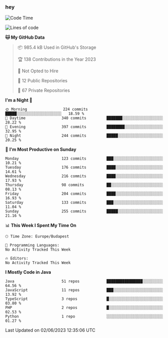 ### hey

<!--START_SECTION:waka-->
![Code Time](http://img.shields.io/badge/Code%20Time-884%20hrs%2054%20mins-blue)

![Lines of code](https://img.shields.io/badge/From%20Hello%20World%20I%27ve%20Written-966.2%20thousand%20lines%20of%20code-blue)

**🐱 My GitHub Data** 

> 📦 985.4 kB Used in GitHub's Storage 
 > 
> 🏆 138 Contributions in the Year 2023
 > 
> 🚫 Not Opted to Hire
 > 
> 📜 12 Public Repositories 
 > 
> 🔑 67 Private Repositories 
 > 
**I'm a Night 🦉** 

```text
🌞 Morning                224 commits         █████░░░░░░░░░░░░░░░░░░░░   18.59 % 
🌆 Daytime                340 commits         ███████░░░░░░░░░░░░░░░░░░   28.22 % 
🌃 Evening                397 commits         ████████░░░░░░░░░░░░░░░░░   32.95 % 
🌙 Night                  244 commits         █████░░░░░░░░░░░░░░░░░░░░   20.25 % 
```
📅 **I'm Most Productive on Sunday** 

```text
Monday                   123 commits         ███░░░░░░░░░░░░░░░░░░░░░░   10.21 % 
Tuesday                  176 commits         ████░░░░░░░░░░░░░░░░░░░░░   14.61 % 
Wednesday                216 commits         ████░░░░░░░░░░░░░░░░░░░░░   17.93 % 
Thursday                 98 commits          ██░░░░░░░░░░░░░░░░░░░░░░░   08.13 % 
Friday                   204 commits         ████░░░░░░░░░░░░░░░░░░░░░   16.93 % 
Saturday                 133 commits         ███░░░░░░░░░░░░░░░░░░░░░░   11.04 % 
Sunday                   255 commits         █████░░░░░░░░░░░░░░░░░░░░   21.16 % 
```


📊 **This Week I Spent My Time On** 

```text
🕑︎ Time Zone: Europe/Budapest

💬 Programming Languages: 
No Activity Tracked This Week

🔥 Editors: 
No Activity Tracked This Week
```

**I Mostly Code in Java** 

```text
Java                     51 repos            ████████████████░░░░░░░░░   64.56 % 
JavaScript               11 repos            ███░░░░░░░░░░░░░░░░░░░░░░   13.92 % 
TypeScript               3 repos             █░░░░░░░░░░░░░░░░░░░░░░░░   03.80 % 
PHP                      2 repos             █░░░░░░░░░░░░░░░░░░░░░░░░   02.53 % 
Python                   1 repo              ░░░░░░░░░░░░░░░░░░░░░░░░░   01.27 % 
```




 Last Updated on 02/06/2023 12:35:06 UTC
<!--END_SECTION:waka-->

